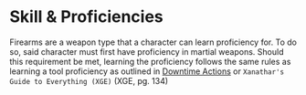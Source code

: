 # Skill & Proficiencies

Firearms are a weapon type that a character can learn proficiency for. To do so, said character must first have proficiency in martial weapons. Should this requirement be met, learning the proficiency follows the same rules as learning a tool proficiency as outlined in [Downtime Actions](../playing_the_game/downtime_actions.md) or `Xanathar's Guide to Everything (XGE)` (XGE, pg. 134)